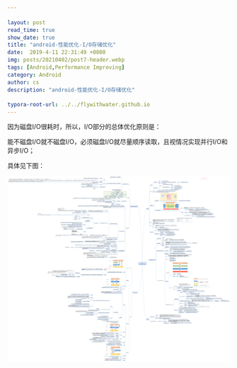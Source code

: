 ```yaml
---

layout: post
read_time: true
show_date: true
title: "android-性能优化-I/O存储优化"
date:  2019-4-11 22:31:49 +0800
img: posts/20210402/post7-header.webp
tags: [Android,Performance Improving]
category: Android
author: cs
description: "android-性能优化-I/O存储优化"

typora-root-url: ../../flywithwater.github.io
---
```


因为磁盘I/O很耗时，所以，I/O部分的总体优化原则是：

​	 能不磁盘I/O就不磁盘I/O，必须磁盘I/O就尽量顺序读取，且视情况实现并行I/O和异步I/O；

具体见下图：

![Android-IO](/assets/img/posts/Android/Android-IO.png)

